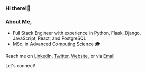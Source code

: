 ### Hi there!👋

### About Me,
- Full Stack Engineer with experience in Python, Flask, Django, JavaScript, React, and PostgreSQL
- MSc. in Advanced Computing Science 🎓

Reach me on [LinkedIn](https://www.linkedin.com/in/paulebin/), [Twitter](https://twitter.com/paul_ebin), [Website](https://paulebin.web.app), or via <a href='mailto:ebinpaul@outlook.com'>Email</a>

Let's connect!
